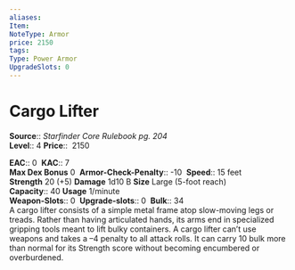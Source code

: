 ```yaml
---
aliases: 
Item:
NoteType: Armor
price: 2150
tags: 
Type: Power Armor
UpgradeSlots: 0
---
```


# Cargo Lifter

**Source**:: _Starfinder Core Rulebook pg. 204_  
**Level**:: 4
**Price**::  2150  

**EAC**:: 0 
**KAC**:: 7  
**Max Dex Bonus** 0 
**Armor-Check-Penalty**:: -10 
**Speed**:: 15 feet  
**Strength** 20 (+5) **Damage** 1d10 B **Size** Large (5-foot reach)  
**Capacity**:: 40 **Usage** 1/minute  
**Weapon-Slots**:: 0 
**Upgrade-slots**:: 0 
**Bulk**:: 34  
A cargo lifter consists of a simple metal frame atop slow-moving legs or treads. Rather than having articulated hands, its arms end in specialized gripping tools meant to lift bulky containers. A cargo lifter can’t use weapons and takes a –4 penalty to all attack rolls. It can carry 10 bulk more than normal for its Strength score without becoming encumbered or overburdened.
